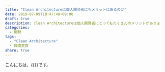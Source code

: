 ```yaml
---
title: "Clean Architectureは個人開発者にもメリットはあるのか"
date: 2019-07-09T18:47:48+09:00
draft: true
description: Clean Architectureは個人開発者にとってもたくさんのメリットがあります。特にミドルウェアの存在を気にせず開発できる点は開発スピードを上げることができます。
categories:
  - 開発
tags:
  - "Clean Architecture"
  - 環境変数
share: true
---
```


こんにちは、{{<link url="https://twitter.com/p1ass" text="@p1ass" >}}です。

<!--more-->
